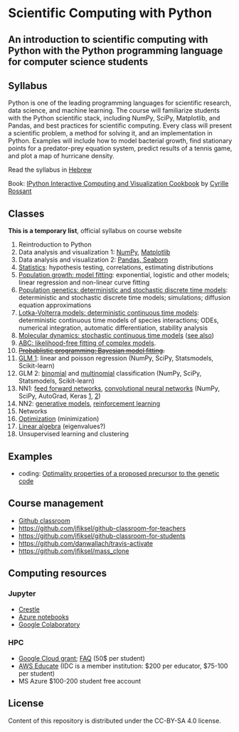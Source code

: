 # Scientific Computing with Python
## An introduction to scientific computing with Python with the Python programming language for computer science students

## Syllabus
Python is one of the leading programming languages for scientific
research, data science, and machine learning. The course will
familiarize students with the Python scientific stack, including NumPy,
SciPy, Matplotlib, and Pandas, and best practices for scientific
computing. Every class will present a scientific problem, a method for
solving it, and an implementation in Python. Examples will include how
to model bacterial growth, find stationary points for a predator-prey
equation system, predict results of a tennis game, and plot a map of
hurricane density.

Read the syllabus in [Hebrew](syllabus.md)

Book:
[IPython Interactive Computing and Visualization Cookbook](http://ipython-books.github.io) by [Cyrille Rossant](http://cyrille.rossant.net/)

## Classes

**This is a temporary list**, official syllabus on course website

1. Reintroduction to Python
1. Data analysis and visualization 1: [NumPy](notebooks/numpy.ipynb), [Matplotlib](notebooks/matplotlib.ipynb)
1. Data analysis and visualization 2: [Pandas, Seaborn](notebooks/pandas-seaborn.ipynb)
1. [Statistics](https://github.com/yoavram/Py4Eng/blob/master/sessions/statistics.ipynb): hypothesis testing, correlations, estimating distributions
1. [Population growth: model fitting](notebooks/population-growth.ipynb): exponential, logistic and other models; linear regression and non-linear curve fitting
1. [Population genetics: deterministic and stochastic discrete time models](notebooks/population-genetics.ipynb): deterministic and stochastic discrete time models; simulations; diffusion equation approximations
1. [Lotka-Volterra models: deterministic continuous time models](notebooks/lotka-volterra.ipynb): deterministic continuous time models of species interactions; ODEs, numerical integration, automatic differentiation, stability analysis
1. [Molecular dynamics: stochastic continuous time models](https://github.com/yoavram/Py4Eng/blob/master/sessions/probability.ipynb) ([see also](https://github.com/Py4Life/TAU2015/blob/master/lecture8.ipynb))
1. [ABC: likelihood-free fitting of complex models](notebooks/ABC.ipynb).
1. ~~[Probablistic programming: Bayesian model fitting](notebooks/pymc.ipynb).~~
1. [GLM 1](https://github.com/yoavram/Deep4Devs/blob/master/sessions/linear-model.ipynb): linear and poisson regression (NumPy, SciPy, Statsmodels, Scikit-learn)
1. GLM 2: [binomial](https://github.com/yoavram/Deep4Devs/blob/master/sessions/logistic-model.ipynb) and [multinomial](https://github.com/yoavram/Deep4Devs/blob/master/sessions/softmax-model.ipynb) classification (NumPy, SciPy, Statsmodels, Scikit-learn)
1. NN1: [feed forward networks](https://github.com/yoavram/Deep4Devs/blob/master/sessions/FFN.ipynb), [convolutional neural networks](https://github.com/yoavram/Deep4Devs/blob/master/sessions/CNN.ipynb) (NumPy, SciPy, AutoGrad, Keras [1](https://github.com/yoavram/Deep4Devs/blob/master/sessions/TF_CNN.ipynb), [2](https://github.com/yoavram/Deep4Devs/blob/bluevine/sessions/K_FFN.ipynb))
1. NN2: [generative models](https://github.com/yoavram/Deep4Devs/blob/master/sessions/GAN.ipynb), [reinforcement learning](https://github.com/yoavram/Deep4Devs/blob/master/sessions/reinforcement.ipynb)
1. Networks
1. [Optimization](https://github.com/yoavram/Py4Eng/blob/master/sessions/optimization.ipynb) (minimization)
1. [Linear algebra](https://github.com/yoavram/Py4Eng/blob/master/sessions/linear-algebra.ipynb) (eigenvalues?)
1. Unsupervised learning and clustering

## Examples

- coding: [Optimality properties of a proposed precursor to the genetic code](https://journals.aps.org/pre/abstract/10.1103/PhysRevE.80.032901)

## Course management

- [Github classroom](http://classroom.github.com)
- https://github.com/jfiksel/github-classroom-for-teachers
- https://github.com/jfiksel/github-classroom-for-students
- https://github.com/danwallach/travis-activate
- https://github.com/jfiksel/mass_clone

## Computing resources
### Jupyter

- [Crestle](http://crestle.com)
- [Azure notebooks](http://notebooks.azure.com)
- [Google Colaboratory](http://colab.research.google.com)

### HPC

- [Google Cloud grant](https://cloud.google.com/edu/); [FAQ](https://lp.google-mkto.com/CloudEduGrants_IntlFAQ.html) (50$ per student)
- [AWS Educate](https://aws.amazon.com/education/awseducate/) (IDC is a member institution: $200 per educator, $75-100 per student)
- MS Azure $100-200 student free account

## License

Content of this repository is distributed under the CC-BY-SA 4.0 license.
